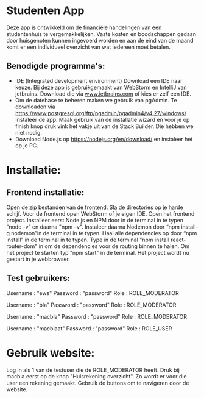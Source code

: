 Studenten App
=
Deze app is ontwikkeld om de financiële handelingen van een studentenhuis te vergemakkelijken.
Vaste kosten en boodschappen gedaan door huisgenoten kunnen ingevoerd worden en aan de eind van de maand komt er een
individueel overzicht van wat iedereen moet betalen.

Benodigde programma's:
-
- IDE (Integrated development environment) Download een IDE naar keuze. Bij deze app is gebruikgemaakt van WebStorm en IntelliJ van jetbrains. Download die via www.jetbrains.com of kies er zelf een IDE.
- Om de datebase te beheren maken we gebruik van pgAdmin. Te downloaden via https://www.postgresql.org/ftp/pgadmin/pgadmin4/v4.27/windows/ Instaleer de app.  Maak gebruik van de installatie wizard en voor je op finish knop druk vink het vakje uit van de Stack Builder. Die hebben we niet nodig.
- Download Node.js op https://nodejs.org/en/download/ en instaleer het op je PC.

Installatie:
=
Frontend installatie:
-
Open de zip bestanden van de frontend. Sla de directories op je harde schijf.
Voor de frontend open WebStorm of je eigen IDE. Open het frontend project.
Installeer eerst Node.js en NPM door in de terminal in te typen “node -v” en daarna "npm –v".  Instaleer daarna Nodemon door “npm install- g nodemon”in de terminal in te typen.
Haal alle dependencies op door “npm install” in de terminal in te typen.
Type in de terminal "npm install react-router-dom" in om de dependencies voor de routing binnen te halen.
Om het project te starten typ "npm start" in de terminal. Het project wordt nu gestart in je webbrowser.

Test gebruikers:
-

Username : "ews"
Password : "password"
Role : ROLE_MODERATOR

Username : "bla"
Password : "password"
Role : ROLE_MODERATOR

Username : "macbla"
Password : "password"
Role : ROLE_MODERATOR

Username : "macblaat"
Password : "password"
Role : ROLE_USER

Gebruik website:
=
Log in als 1 van de testuser die de ROLE_MODERATOR heeft. Druk bij macbla eerst op de knop "Huisrekening overzicht". Zo
wordt er voor die user een rekening gemaakt. Gebruik de buttons om te navigeren door de website.